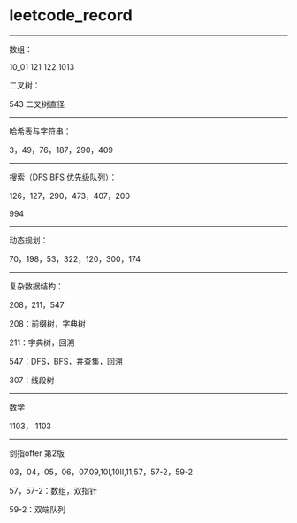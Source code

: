 # leetcode_record

---
数组：

10_01 121 122 1013

二叉树：

543 二叉树直径

---
哈希表与字符串：

3，49，76，187，290，409

---
搜索（DFS BFS 优先级队列）：

126，127，290，473，407，200 

994

---
动态规划：

70，198，53，322，120，300，174

---
复杂数据结构：

208，211，547

208：前缀树，字典树

211：字典树，回溯

547：DFS，BFS，并查集，回溯

307：线段树

---
数学 

1103， 1103

---
剑指offer 第2版

03，04，05，06，07,09,10I,10II,11,57，57-2，59-2

57，57-2：数组，双指针

59-2：双端队列
